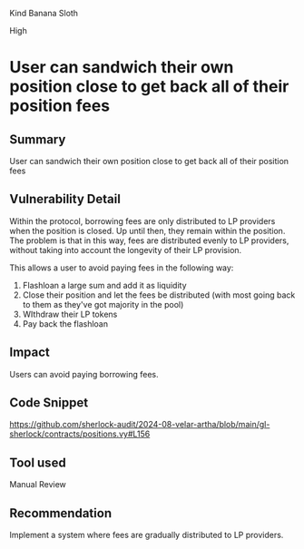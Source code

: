 Kind Banana Sloth

High

# User can sandwich their own position close to get back all of their position fees

## Summary
User can sandwich their own position close to get back all of their position fees

## Vulnerability Detail
Within the protocol, borrowing fees are only distributed to LP providers when the position is closed. Up until then, they remain within the position.
The problem is that in this way, fees are distributed evenly to LP providers, without taking into account the longevity of their LP provision.

This allows a user to avoid paying fees in the following way:
1. Flashloan a large sum and add it as liquidity
2. Close their position and let the fees be distributed (with most going back to them as they've got majority in the pool)
3. WIthdraw their LP tokens 
4. Pay back the flashloan

## Impact
Users can avoid paying borrowing fees.

## Code Snippet
https://github.com/sherlock-audit/2024-08-velar-artha/blob/main/gl-sherlock/contracts/positions.vy#L156

## Tool used

Manual Review

## Recommendation
Implement a system where fees are gradually distributed to LP providers.